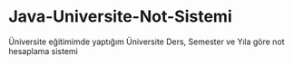 # Java-Universite-Not-Sistemi
 Üniversite eğitimimde yaptığım Üniversite Ders, Semester ve Yıla göre not hesaplama sistemi
